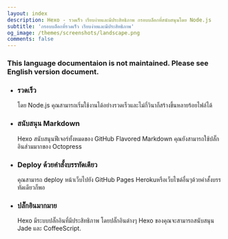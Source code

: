 ```yaml
---
layout: index
description: Hexo - รวดเร็ว เรียบง่ายและมีประสิทธิภาพ กรอบบล็อกที่สนับสนุนโดย Node.js
subtitle: 'กรอบบล็อกที่รวดเร็ว เรียบง่ายและมีประสิทธิภาพ'
og_image: /themes/screenshots/landscape.png
comments: false
---
```


<div class="intro-warning">
  <h3>This language documentaion is not maintained. Please see English version document.</h3>
</div>

<ul id="intro-feature-list">
  <li class="intro-feature-wrap">
    <div class="intro-feature">
      <div class="intro-feature-icon">
        <i class="fa fa-bolt"></i>
      </div>
      <h3 class="intro-feature-title">รวดเร็ว</h3>
      <p class="intro-feature-desc">โดย Node.js คุณสามารถเริ่มใช้งานได้อย่างรวดเร็วและไม่กี่วินาก็สร้างขึ้นหลายร้อยไฟล์ได้</p>
    </div>
  </li>
  <li class="intro-feature-wrap">
    <div class="intro-feature">
      <div class="intro-feature-icon">
        <i class="fa fa-pencil"></i>
      </div>
      <h3 class="intro-feature-title">สนับสนุน Markdown</h3>
      <p class="intro-feature-desc">Hexo สนับสนุนฟีเจอร์ทั้งหมดของ GitHub Flavored Markdown คุณยังสามารถใช้ปลั๊กอินส่วมมากของ Octopress</p>
    </div></li><li class="intro-feature-wrap">
    <div class="intro-feature">
      <div class="intro-feature-icon">
        <i class="fa fa-cloud-upload"></i>
      </div>
      <h3 class="intro-feature-title">Deploy ด้วยคำสั้งบรรทัดเดียว</h3>
        <p class="intro-feature-desc">คุณสามารถ deploy หน้าเว็บไปยัง GitHub Pages Herokuหรือเว็บไซต์อื่นๆด้วยคำสั้งบรรทัดเดียวก็พอ</p>
      </div></li><li class="intro-feature-wrap">
    <div class="intro-feature">
      <div class="intro-feature-icon">
        <i class="fa fa-cog"></i>
      </div>
      <h3 class="intro-feature-title">ปลั๊กอินมากมาย</h3>
      <p class="intro-feature-desc">Hexo มีระบบปลั๊กอินที่มีประสิทธิภาพ โดยปลั๊กอินต่างๆ Hexo ของคุณจะสามารถสนับสนุน Jade และ CoffeeScript.</p>
    </div>
  </li>
</ul>